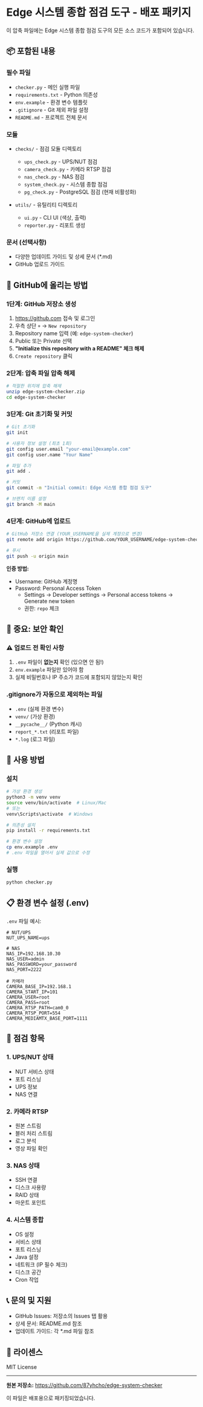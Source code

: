 # Edge 시스템 종합 점검 도구 - 배포 패키지

이 압축 파일에는 Edge 시스템 종합 점검 도구의 모든 소스 코드가 포함되어 있습니다.

## 📦 포함된 내용

### 필수 파일
- `checker.py` - 메인 실행 파일
- `requirements.txt` - Python 의존성
- `env.example` - 환경 변수 템플릿
- `.gitignore` - Git 제외 파일 설정
- `README.md` - 프로젝트 전체 문서

### 모듈
- `checks/` - 점검 모듈 디렉토리
  - `ups_check.py` - UPS/NUT 점검
  - `camera_check.py` - 카메라 RTSP 점검
  - `nas_check.py` - NAS 점검
  - `system_check.py` - 시스템 종합 점검
  - `pg_check.py` - PostgreSQL 점검 (현재 비활성화)

- `utils/` - 유틸리티 디렉토리
  - `ui.py` - CLI UI (색상, 출력)
  - `reporter.py` - 리포트 생성

### 문서 (선택사항)
- 다양한 업데이트 가이드 및 상세 문서 (*.md)
- GitHub 업로드 가이드

## 🚀 GitHub에 올리는 방법

### 1단계: GitHub 저장소 생성
1. https://github.com 접속 및 로그인
2. 우측 상단 `+` → `New repository`
3. Repository name 입력 (예: `edge-system-checker`)
4. Public 또는 Private 선택
5. **"Initialize this repository with a README" 체크 해제**
6. `Create repository` 클릭

### 2단계: 압축 파일 압축 해제
```bash
# 적절한 위치에 압축 해제
unzip edge-system-checker.zip
cd edge-system-checker
```

### 3단계: Git 초기화 및 커밋
```bash
# Git 초기화
git init

# 사용자 정보 설정 (최초 1회)
git config user.email "your-email@example.com"
git config user.name "Your Name"

# 파일 추가
git add .

# 커밋
git commit -m "Initial commit: Edge 시스템 종합 점검 도구"

# 브랜치 이름 설정
git branch -M main
```

### 4단계: GitHub에 업로드
```bash
# GitHub 저장소 연결 (YOUR_USERNAME을 실제 계정으로 변경)
git remote add origin https://github.com/YOUR_USERNAME/edge-system-checker.git

# 푸시
git push -u origin main
```

**인증 방법:**
- Username: GitHub 계정명
- Password: Personal Access Token
  - Settings → Developer settings → Personal access tokens → Generate new token
  - 권한: `repo` 체크

## 🔐 중요: 보안 확인

### ⚠️ 업로드 전 확인 사항
1. `.env` 파일이 **없는지** 확인 (있으면 안 됨!)
2. `env.example` 파일만 있어야 함
3. 실제 비밀번호나 IP 주소가 코드에 포함되지 않았는지 확인

### .gitignore가 자동으로 제외하는 파일
- `.env` (실제 환경 변수)
- `venv/` (가상 환경)
- `__pycache__/` (Python 캐시)
- `report_*.txt` (리포트 파일)
- `*.log` (로그 파일)

## 📖 사용 방법

### 설치
```bash
# 가상 환경 생성
python3 -m venv venv
source venv/bin/activate  # Linux/Mac
# 또는
venv\Scripts\activate  # Windows

# 의존성 설치
pip install -r requirements.txt

# 환경 변수 설정
cp env.example .env
# .env 파일을 열어서 실제 값으로 수정
```

### 실행
```bash
python checker.py
```

## 📋 환경 변수 설정 (.env)

`.env` 파일 예시:
```env
# NUT/UPS
NUT_UPS_NAME=ups

# NAS
NAS_IP=192.168.10.30
NAS_USER=admin
NAS_PASSWORD=your_password
NAS_PORT=2222

# 카메라
CAMERA_BASE_IP=192.168.1
CAMERA_START_IP=101
CAMERA_USER=root
CAMERA_PASS=root
CAMERA_RTSP_PATH=cam0_0
CAMERA_RTSP_PORT=554
CAMERA_MEDIAMTX_BASE_PORT=1111
```

## 🎯 점검 항목

### 1. UPS/NUT 상태
- NUT 서비스 상태
- 포트 리스닝
- UPS 정보
- NAS 연결

### 2. 카메라 RTSP
- 원본 스트림
- 블러 처리 스트림
- 로그 분석
- 영상 파일 확인

### 3. NAS 상태
- SSH 연결
- 디스크 사용량
- RAID 상태
- 마운트 포인트

### 4. 시스템 종합
- OS 설정
- 서비스 상태
- 포트 리스닝
- Java 설정
- 네트워크 (IP 필수 체크)
- 디스크 공간
- Cron 작업

## 📞 문의 및 지원

- GitHub Issues: 저장소의 Issues 탭 활용
- 상세 문서: README.md 참조
- 업데이트 가이드: 각 *.md 파일 참조

## 📝 라이센스

MIT License

---

**원본 저장소:** https://github.com/87yhcho/edge-system-checker

이 파일은 배포용으로 패키징되었습니다.

